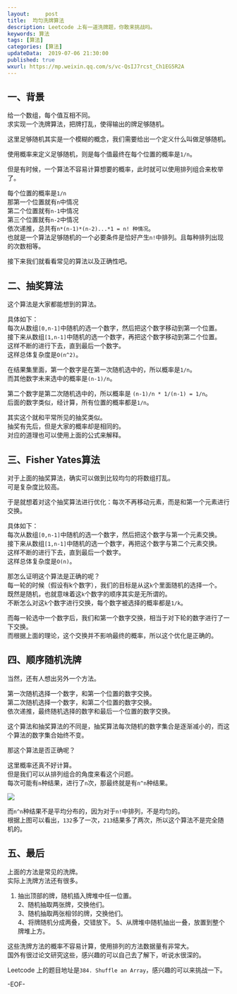 ```yaml
---   
layout:     post  
title:  均匀洗牌算法   
description: Leetcode 上有一道洗牌题，你敢来挑战吗。  
keywords: 算法  
tags: [算法]    
categories: [算法]  
updateData:  2019-07-06 21:30:00  
published: true  
wxurl: https://mp.weixin.qq.com/s/vc-QsIJ7rcst_Ch1EG5R2A  
---  
```



## 一、背景  


给一个数组，每个值互相不同。  
求实现一个洗牌算法，把牌打乱，使得输出的牌足够随机。  


这里足够随机其实是一个模糊的概念，我们需要给出一个定义什么叫做足够随机。  


使用概率来定义足够随机，则是每个值最终在每个位置的概率是`1/n`。  


但是有时候，一个算法不容易计算想要的概率，此时就可以使用排列组合来枚举了。  


每个位置的概率是`1/n`  
那第一个位置就有`n`中情况  
第二个位置就有`n-1`中情况  
第三个位置就有`n-2`中情况  
依次递推，总共有`n*(n-1)*(n-2)...*1 = n! 种情况`。  
也就是一个算法足够随机的一个必要条件是恰好产生`n!`中排列。且每种排列出现的次数相等。  


接下来我们就看看常见的算法以及正确性吧。  


## 二、抽奖算法  


这个算法是大家都能想到的算法。  


具体如下：  
每次从数组`[0,n-1]`中随机的选一个数字，然后把这个数字移动到第一个位置。  
接下来从数组`[1,n-1]`中随机的选一个数字，再把这个数字移动到第二个位置。  
这样不断的进行下去，直到最后一个数字。  
这样总体复杂度是`O(n^2)`。  


在结果集里面，第一个数字是在第一次随机选中的，所以概率是`1/n`。  
而其他数字未来选中的概率是`(n-1)/n`。  

 
第二个数字是第二次随机选中的，所以概率是 `(n-1)/n * 1/(n-1) = 1/n`。  
后面的数字类似，经计算，所有位置的概率都是`1/n`。  


其实这个就和平常所见的抽奖类似。  
抽奖有先后，但是大家的概率却是相同的。  
对应的道理也可以使用上面的公式来解释。  



## 三、Fisher Yates算法   


对于上面的抽奖算法，确实可以做到比较均匀的将数组打乱。  
可是复杂度比较高。  


于是就想着对这个抽奖算法进行优化：每次不再移动元素，而是和第一个元素进行交换。  


具体如下：  
每次从数组`[0,n-1]`中随机的选一个数字，然后把这个数字与第一个元素交换。  
接下来从数组`[1,n-1]`中随机的选一个数字，再把这个数字与第二个元素交换。  
这样不断的进行下去，直到最后一个数字。  
这样总体复杂度是`O(n)`。  



那怎么证明这个算法是正确的呢？  
每一轮的时候（假设有k个数字），我们的目标是从这`k`个里面随机的选择一个。  
既然是随机，也就意味着这`k`个数字的顺序其实是无所谓的。  
不断怎么对这`k`个数字进行交换，每个数字被选择的概率都是`1/k`。  


而每一轮选中一个数字后，我们和第一个数字交换，相当于对下轮的数字进行了一下交换。  
而根据上面的理论，这个交换并不影响最终的概率，所以这个优化是正确的。    


## 四、顺序随机洗牌   


当然，还有人想出另外一个方法。  


第一次随机选择一个数字，和第一个位置的数字交换。  
第二次随机选择一个数字，和第二个位置的数字交换。  
依次递推，最终随机选择的数字和最后一个位置的数字交换。  


这个算法和抽奖算法的不同是，抽奖算法每次随机的数字集合是逐渐减小的，而这个算法的数字集合始终不变。  


那这个算法是否正确呢？  


这里概率还真不好计算。  
但是我们可以从排列组合的角度来看这个问题。  
每次可能有`n`种结果，进行了`n`次，那最终就是有`n^n`种结果。  


![](https://res2019.tiankonguse.com/images/2019/07/06/001.png)


而`n^n`种结果不是平均分布的，因为对于`n!`中排列，不是均匀的。  
根据上图可以看出，`132`多了一次，`213`结果多了两次，所以这个算法不是完全随机的。



## 五、最后  


上面的方法是常见的洗牌。  
实际上洗牌方法还有很多。  


1. 抽出顶部的牌，随机插入牌堆中任一位置。  
2、随机抽取两张牌，交换他们。  
3、随机抽取两张相邻的牌，交换他们。  
4、将牌随机分成两叠，交错放下。
5、从牌堆中随机抽出一叠，放置到整个牌堆上方。  


这些洗牌方法的概率不容易计算，使用排列的方法数据量有非常大。  
国外有很过论文研究这些，感兴趣的可以自己去了解下，听说水很深的。


Leetcode 上的题目地址是`384. Shuffle an Array`，感兴趣的可以来挑战一下。  


-EOF-  

